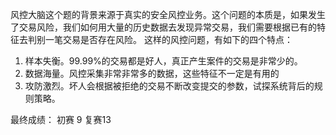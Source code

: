 风控大脑这个题的背景来源于真实的安全风控业务。这个问题的本质是，如果发生了交易风险，我们如何用大量的历史数据去发现异常交易，我们需要根据已有的特征去判别一笔交易是否存在风险。
这样的风控问题，有如下的四个特点：
  1. 样本失衡。99.99%的交易都是好人，真正产生案件的交易是非常少的。
  2. 数据海量。风控采集非常非常多的数据，这些特征不一定是有用的
  3. 攻防激烈。坏人会根据被拒绝的交易不断改变提交的参数，试探系统背后的规则策略。

最终成绩： 初赛 9 复赛13
